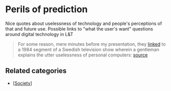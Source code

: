 # Perils of prediction

 Nice quotes about uselessness of technology and people's perceptions of that and future use.  Possible links to "what the user's want" questions around digital technology in L&T

> For some reason, mere minutes before my presentation, they [linked](https://www.youtube.com/watch?time_continue=48&v=5i8ZN1i7xgM) to a 1984 segment of a Swedish television show wherein a gentleman explains the utter uselessness of personal computers: [source](http://bavatuesdays.com/on-next-generation-digital-learning-environments/)

## Related categories

- [[Society]]

[//begin]: # "Autogenerated link references for markdown compatibility"
[Society]: ../Society "Society"
[//end]: # "Autogenerated link references"
